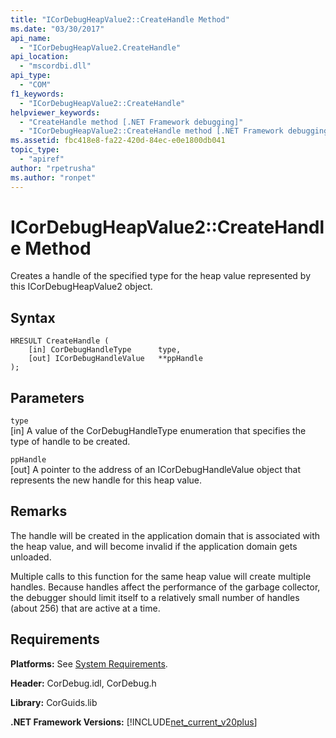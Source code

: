```yaml
---
title: "ICorDebugHeapValue2::CreateHandle Method"
ms.date: "03/30/2017"
api_name: 
  - "ICorDebugHeapValue2.CreateHandle"
api_location: 
  - "mscordbi.dll"
api_type: 
  - "COM"
f1_keywords: 
  - "ICorDebugHeapValue2::CreateHandle"
helpviewer_keywords: 
  - "CreateHandle method [.NET Framework debugging]"
  - "ICorDebugHeapValue2::CreateHandle method [.NET Framework debugging]"
ms.assetid: fbc418e8-fa22-420d-84ec-e0e1800db041
topic_type: 
  - "apiref"
author: "rpetrusha"
ms.author: "ronpet"
---
```

# ICorDebugHeapValue2::CreateHandle Method
Creates a handle of the specified type for the heap value represented by this ICorDebugHeapValue2 object.  
  
## Syntax  
  
```  
HRESULT CreateHandle (  
    [in] CorDebugHandleType      type,   
    [out] ICorDebugHandleValue   **ppHandle  
);  
```  
  
## Parameters  
 `type`  
 [in] A value of the CorDebugHandleType enumeration that specifies the type of handle to be created.  
  
 `ppHandle`  
 [out] A pointer to the address of an ICorDebugHandleValue object that represents the new handle for this heap value.  
  
## Remarks  
 The handle will be created in the application domain that is associated with the heap value, and will become invalid if the application domain gets unloaded.  
  
 Multiple calls to this function for the same heap value will create multiple handles. Because handles affect the performance of the garbage collector, the debugger should limit itself to a relatively small number of handles (about 256) that are active at a time.  
  
## Requirements  
 **Platforms:** See [System Requirements](../../../../docs/framework/get-started/system-requirements.md).  
  
 **Header:** CorDebug.idl, CorDebug.h  
  
 **Library:** CorGuids.lib  
  
 **.NET Framework Versions:** [!INCLUDE[net_current_v20plus](../../../../includes/net-current-v20plus-md.md)]

